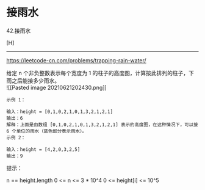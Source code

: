 # 接雨水
42.接雨水

[H]

---
https://leetcode-cn.com/problems/trapping-rain-water/


给定 n 个非负整数表示每个宽度为 1 的柱子的高度图，计算按此排列的柱子，下雨之后能接多少雨水。   
![[Pasted image 20210621202430.png]]
 
```
示例 1：

输入：height = [0,1,0,2,1,0,1,3,2,1,2,1]
输出：6
解释：上面是由数组 [0,1,0,2,1,0,1,3,2,1,2,1] 表示的高度图，在这种情况下，可以接 6 个单位的雨水（蓝色部分表示雨水）。 
示例 2：

输入：height = [4,2,0,3,2,5]
输出：9
```

提示：

n == height.length
0 <= n <= 3 * 10^4
0 <= height[i] <= 10^5
